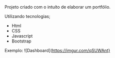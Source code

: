 Projeto criado com o intuíto de elaborar um portfólio.

Utilizando tecnologias;
- Html
- CSS
- Javascript
- Bootstrap

Exemplo:
![Dashboard](https://imgur.com/qSUWAnt}
